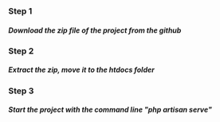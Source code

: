 ### Step 1
##### Download the zip file of the project from the github
### Step 2
##### Extract the zip, move it to the htdocs folder
### Step 3
##### Start the project with the command line "php artisan serve"
